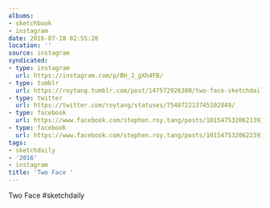 ```yaml
---
albums:
- sketchbook
- instagram
date: 2016-07-18 02:55:28
location: ''
source: instagram
syndicated:
- type: instagram
  url: https://instagram.com/p/BH_J_gXh4FB/
- type: tumblr
  url: https://roytang.tumblr.com/post/147572926380/two-face-sketchdaily
- type: twitter
  url: https://twitter.com/roytang/statuses/754872213745102849/
- type: facebook
  url: https://www.facebook.com/stephen.roy.tang/posts/10154753206213912:0
- type: facebook
  url: https://www.facebook.com/stephen.roy.tang/posts/10154753206223912
tags:
- sketchdaily
- '2016'
- instagram
title: 'Two Face '
---
```


Two Face #sketchdaily